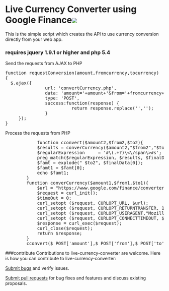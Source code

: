 # Live Currency Converter using Google Finance<img src="https://travis-ci.org/travis-ci/travis-web.svg?branch=master" />

This is the simple script which creates the API to use currency conversion directly from your web app.

### requires jquery 1.9.1 or higher and php 5.4


Send the requests from AJAX to PHP

<pre>
function requestConversion(amount,fromcurrency,tocurrency) 
{
  $.ajax({
               url: 'convertCurrency.php',
               data: 'amount='+amount+'&from='+fromcurrency+'&to='+tocurrency,
               type: 'POST',
               success:function(response) {
                         return response.replace('<span class=bld>','');
               }
     });
}
</pre>


Process the requests from PHP

<pre>
			function cconvert($amount2,$from2,$to2){
    		$results = converCurrency($amount2,"$from2","$to2");
    		$regularExpression     = '#\<span class=bld\>(.+?)\<\/span\>#s';
    		preg_match($regularExpression, $results, $finalData);
    		$famt = explode(" $to2", $finalData[0]);
    		$famt1 = $famt[0];
    		echo $famt1;
 		}
		function converCurrency($amount1,$from1,$to1){
			$url = "https://www.google.com/finance/converter?a=$amount1&from=$from1&to=$to1";
			$request = curl_init();
			$timeOut = 0;
			curl_setopt ($request, CURLOPT_URL, $url);
			curl_setopt ($request, CURLOPT_RETURNTRANSFER, 1);
			curl_setopt ($request, CURLOPT_USERAGENT,"Mozilla/4.0 (compatible; MSIE 8.0; Windows NT 6.1)");
			curl_setopt ($request, CURLOPT_CONNECTTIMEOUT, $timeOut);
			$response = curl_exec($request);
			curl_close($request);
			return $response;
		}
		cconvert($_POST['amount'],$_POST['from'],$_POST['to']);
</pre>


###contribute
Contributions to live-currency-converter are welcome. Here is how you can contribute to live-currency-converter:

<a href='https://github.com/arunkumarpalaniappan/live-currency-converter/issues'> Submit bugs</a> and verify issues.

<a href='https://github.com/arunkumarpalaniappan/live-currency-converter/pulls'> Submit pull requests</a>  for bug fixes and features and discuss existing proposals.
